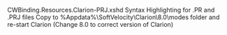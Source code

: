 CWBinding.Resources.Clarion-PRJ.xshd
	Syntax Highlighting for .PR and .PRJ files
	Copy to %Appdata%\SoftVelocity\Clarion\8.0\modes folder and re-start Clarion (Change 8.0 to correct version of Clarion)